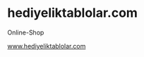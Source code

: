 # hediyeliktablolar.com
Online-Shop
<p> <a href="https://hediyeliktablolar.com" target="_blank"> www.hediyeliktablolar.com </a> </p>
